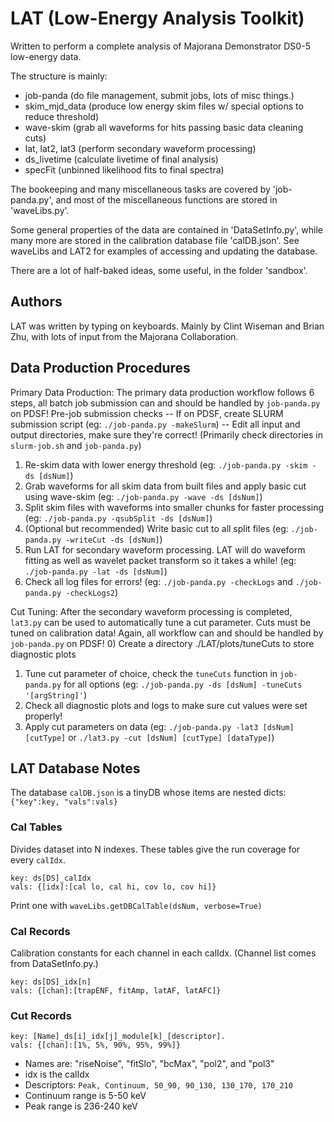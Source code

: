 # LAT (Low-Energy Analysis Toolkit)

Written to perform a complete analysis of Majorana Demonstrator DS0-5 low-energy data.

The structure is mainly:
- job-panda (do file management, submit jobs, lots of misc things.)
- skim_mjd_data (produce low energy skim files w/ special options to reduce threshold)
- wave-skim (grab all waveforms for hits passing basic data cleaning cuts)
- lat, lat2, lat3 (perform secondary waveform processing)
- ds_livetime (calculate livetime of final analysis)
- specFit (unbinned likelihood fits to final spectra)

The bookeeping and many miscellaneous tasks are covered by 'job-panda.py', and most of the miscellaneous functions are stored in 'waveLibs.py'.  

Some general properties of the data are contained in 'DataSetInfo.py', while many more are stored in the calibration database file 'calDB.json'.  See waveLibs and LAT2 for examples of accessing and updating the database.

There are a lot of half-baked ideas, some useful, in the folder 'sandbox'.

## Authors

LAT was written by typing on keyboards.  Mainly by Clint Wiseman and Brian Zhu, with lots of input from the Majorana Collaboration.

## Data Production Procedures

Primary Data Production:
The primary data production workflow follows 6 steps, all batch job submission can and should be handled by `job-panda.py` on PDSF!
Pre-job submission checks
  -- If on PDSF, create SLURM submission script (eg: `./job-panda.py -makeSlurm`)
  -- Edit all input and output directories, make sure they're correct! (Primarily check directories in `slurm-job.sh` and `job-panda.py`)

1) Re-skim data with lower energy threshold (eg: `./job-panda.py -skim -ds [dsNum]`)
2) Grab waveforms for all skim data from built files and apply basic cut using wave-skim (eg: `./job-panda.py -wave -ds [dsNum]`)
3) Split skim files with waveforms into smaller chunks for faster processing (eg: `./job-panda.py -qsubSplit -ds [dsNum]`)
4) (Optional but recommended) Write basic cut to all split files (eg: `./job-panda.py -writeCut -ds [dsNum]`)
5) Run LAT for secondary waveform processing. LAT will do waveform fitting as well as wavelet packet transform so it takes a while! (eg: `./job-panda.py -lat -ds [dsNum]`)
6) Check all log files for errors! (eg: `./job-panda.py -checkLogs` and `./job-panda.py -checkLogs2`)

Cut Tuning:
After the secondary waveform processing is completed, `lat3.py` can be used to automatically tune a cut parameter. Cuts must be tuned on calibration data! Again, all workflow can and should be handled by `job-panda.py` on PDSF!
0) Create a directory ./LAT/plots/tuneCuts to store diagnostic plots
1) Tune cut parameter of choice, check the `tuneCuts` function in `job-panda.py` for all options (eg: `./job-panda.py -ds [dsNum] -tuneCuts '[argString]'`)
2) Check all diagnostic plots and logs to make sure cut values were set properly!
3) Apply cut parameters on data (eg: `./job-panda.py -lat3 [dsNum] [cutType]` or `./lat3.py -cut [dsNum] [cutType] [dataType]`)


## LAT Database Notes

The database `calDB.json` is a tinyDB whose items are nested dicts: `{"key":key, "vals":vals}`

### Cal Tables
Divides dataset into N indexes.
These tables give the run coverage for every `calIdx`.

    key: ds[DS]_calIdx
    vals: {[idx]:[cal lo, cal hi, cov lo, cov hi]}
Print one with `waveLibs.getDBCalTable(dsNum, verbose=True)`

### Cal Records
Calibration constants for each channel in each calIdx.
(Channel list comes from DataSetInfo.py.)

    key: ds[DS]_idx[n]
    vals: {[chan]:[trapENF, fitAmp, latAF, latAFC]}


### Cut Records

    key: [Name]_ds[i]_idx[j]_module[k]_[descriptor].
    vals: {[chan]:[1%, 5%, 90%, 95%, 99%]}

- Names are: "riseNoise", "fitSlo", "bcMax", "pol2", and "pol3"
- idx is the calIdx
- Descriptors: `Peak, Continuum, 50_90, 90_130, 130_170, 170_210`
- Continuum range is 5-50 keV
- Peak range is 236-240 keV
